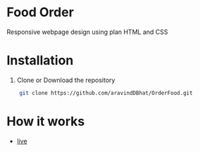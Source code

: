 # Food Order
Responsive webpage design using plan HTML and CSS 

# Installation

1.  Clone or Download the repository

```bash
    git clone https://github.com/aravindDBhat/OrderFood.git
```
# How it works

- [live](https://order-food-emh39r6zh-aravinddbhat.vercel.app/)

